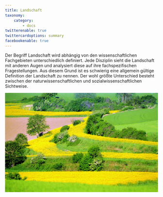 ```yaml
---
title: Landschaft
taxonomy:
    category:
        - docs
twitterenable: true
twittercardoptions: summary
facebookenable: true
---
```


Der Begriff Landschaft wird abhängig von den wissenschaftlichen Fachgebieten unterschiedlich definiert. Jede Disziplin sieht die Landschaft mit anderen Augen und analysiert diese auf ihre fachspezifischen Fragestellungen. Aus diesem Grund ist es schwierig eine allgemein gültige Definition der Landschaft zu  nennen. Der wohl größte Unterschied besteht zwischen  der naturwissenschaftlichen und sozialwissenschaftlichen Sichtweise.

![Kulturlandschaft](kulturlandschaft_12.jpg?lightbox=800&resize=800&classes=caption "Kulturlandschaft (Quelle: https://speiseeis123.files.wordpress.com/2011/10/kulturlandschaft_12.jpg, Zugriff am 21.03.2019)")


